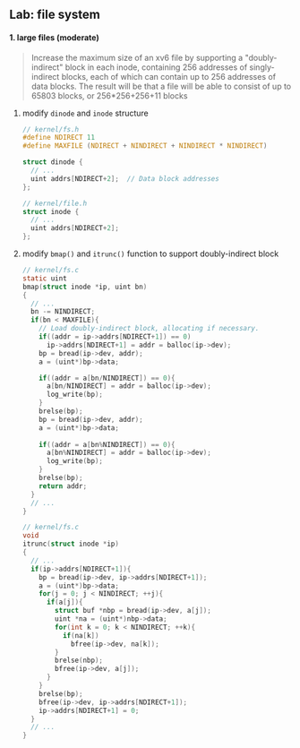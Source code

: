## Lab: file system

#### 1. large files (moderate)

> Increase the maximum size of an xv6 file by supporting a "doubly-indirect" block in each inode, containing 256 addresses of singly-indirect blocks, each of which can contain up to 256 addresses of data blocks. The result will be that a file will be able to consist of up to 65803 blocks, or 256*256+256+11 blocks

1. modify `dinode` and `inode` structure

   ```c
   // kernel/fs.h
   #define NDIRECT 11
   #define MAXFILE (NDIRECT + NINDIRECT + NINDIRECT * NINDIRECT)

   struct dinode {
     // ...
     uint addrs[NDIRECT+2];  // Data block addresses
   };
   ```

   ```c
   // kernel/file.h
   struct inode {
     // ...
     uint addrs[NDIRECT+2];
   };
   ```

2. modify `bmap()` and `itrunc()` function to support doubly-indirect block

   ```c
   // kernel/fs.c
   static uint
   bmap(struct inode *ip, uint bn)
   {
     // ...
     bn -= NINDIRECT;
     if(bn < MAXFILE){
       // Load doubly-indirect block, allocating if necessary.
       if((addr = ip->addrs[NDIRECT+1]) == 0)
         ip->addrs[NDIRECT+1] = addr = balloc(ip->dev);
       bp = bread(ip->dev, addr);
       a = (uint*)bp->data;

       if((addr = a[bn/NINDIRECT]) == 0){
         a[bn/NINDIRECT] = addr = balloc(ip->dev);
         log_write(bp);
       }
       brelse(bp);
       bp = bread(ip->dev, addr);
       a = (uint*)bp->data;
       
       if((addr = a[bn%NINDIRECT]) == 0){
         a[bn%NINDIRECT] = addr = balloc(ip->dev);
         log_write(bp);
       }
       brelse(bp);
       return addr;
     }
     // ...
   }
   ```

   ```c
   // kernel/fs.c
   void
   itrunc(struct inode *ip)
   {
     // ...
     if(ip->addrs[NDIRECT+1]){
       bp = bread(ip->dev, ip->addrs[NDIRECT+1]);
       a = (uint*)bp->data;
       for(j = 0; j < NINDIRECT; ++j){
         if(a[j]){
           struct buf *nbp = bread(ip->dev, a[j]);
           uint *na = (uint*)nbp->data;
           for(int k = 0; k < NINDIRECT; ++k){
             if(na[k])
               bfree(ip->dev, na[k]);
           }
           brelse(nbp);
           bfree(ip->dev, a[j]);
         }
       }
       brelse(bp);
       bfree(ip->dev, ip->addrs[NDIRECT+1]);
       ip->addrs[NDIRECT+1] = 0;
     }
     // ...
   }
   ```